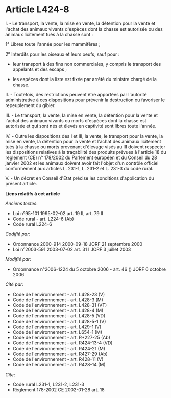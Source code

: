# Article L424-8

I. - Le transport, la vente, la mise en vente, la détention pour la vente et l'achat des animaux vivants d'espèces dont la
chasse est autorisée ou des animaux licitement tués à la chasse sont :

1° Libres toute l'année pour les mammifères ;

2° Interdits pour les oiseaux et leurs oeufs, sauf pour :

- leur transport à des fins non commerciales, y compris le transport des appelants et des escaps ;

- les espèces dont la liste est fixée par arrêté du ministre chargé de la chasse.

II. - Toutefois, des restrictions peuvent être apportées par l'autorité administrative à ces dispositions pour prévenir la
destruction ou favoriser le repeuplement du gibier.

III. - Le transport, la vente, la mise en vente, la détention pour la vente et l'achat des animaux vivants ou morts d'espèces
dont la chasse est autorisée et qui sont nés et élevés en captivité sont libres toute l'année.

IV. - Outre les dispositions des I et III, la vente, le transport pour la vente, la mise en vente, la détention pour la vente
et l'achat des animaux licitement tués à la chasse ou morts provenant d'élevage visés au III doivent respecter les
dispositions relatives à la traçabilité des produits prévues à l'article 18 du règlement (CE) n° 178/2002 du Parlement
européen et du Conseil du 28 janvier 2002 et les animaux doivent avoir fait l'objet d'un contrôle officiel conformément aux
articles L. 231-1, L. 231-2 et L. 231-3 du code rural.

V. - Un décret en Conseil d'Etat précise les conditions d'application du présent article.

**Liens relatifs à cet article**

_Anciens textes_:

  - Loi n°95-101 1995-02-02 art. 19 II, art. 79 II
  - Code rural - art. L224-6 (Ab)
  - Code rural L224-6

_Codifié par_:

  - Ordonnance 2000-914 2000-09-18 JORF 21 septembre 2000
  - Loi n°2003-591 2003-07-02 art. 31 I JORF 3 juillet 2003

_Modifié par_:

  - Ordonnance n°2006-1224 du 5 octobre 2006 - art. 46 () JORF 6 octobre 2006

_Cité par_:

  - Code de l'environnement - art. L428-23 (V)
  - Code de l'environnement - art. L428-3 (M)
  - Code de l'environnement - art. L428-31 (VT)
  - Code de l'environnement - art. L428-4 (M)
  - Code de l'environnement - art. L428-5 (VD)
  - Code de l'environnement - art. L428-5-1 (V)
  - Code de l'environnement - art. L429-1 (V)
  - Code de l'environnement - art. L654-1 (M)
  - Code de l'environnement - art. R*227-25 (Ab)
  - Code de l'environnement - art. R424-13-4 (VD)
  - Code de l'environnement - art. R424-21 (M)
  - Code de l'environnement - art. R427-29 (Ab)
  - Code de l'environnement - art. R428-11 (V)
  - Code de l'environnement - art. R428-14 (M)

_Cite_:

  - Code rural L231-1, L231-2, L231-3
  - Règlement 178-2002 CE 2002-01-28 art. 18
